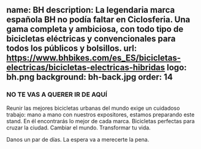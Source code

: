 name: BH
description: La legendaria marca española BH no podía faltar en Ciclosferia. Una gama completa y ambiciosa, con todo tipo de bicicletas eléctricas y convencionales para todos los públicos y bolsillos. 
url: https://www.bhbikes.com/es_ES/bicicletas-electricas/bicicletas-electricas-hibridas
logo: bh.png
background: bh-back.jpg
order: 14
----
### NO TE VAS A QUERER IR DE AQUÍ

Reunir las mejores bicicletas urbanas del mundo exige un cuidadoso trabajo: mano a mano con nuestros expositores, estamos preparando este stand. En él encontrarás lo mejor de cada marca. Bicicletas perfectas para cruzar la ciudad. Cambiar el mundo. Transformar tu vida. 

Danos un par de días. La espera va a merecerte la pena. 
